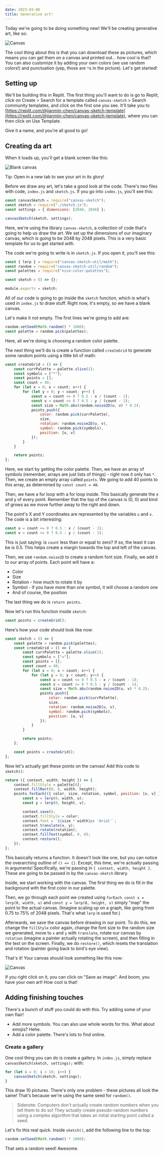 ```yaml
---
date: 2023-03-06
title: Generative art!
---
```


Today we're going to be doing something new! We'll be creating generative art, like so:

![Canvas](/images/generative-art/canvas1.png)

The cool thing about this is that you can download these as pictures, which means you can get them on a canvas and printed out... how cool is that? You can also customize it by adding your own colors (we use random colors!) and punctuation (yep, those are `*`s in the picture). Let's get started!

## Setting up

We'll be building this in Replit. The first thing you'll want to do is go to Replit, click on Create > Search for a template called `canvas-sketch` > Search community templates, and click on the first one you see. It'll take you to [https://replit.com/@jianmin-chen/canvas-sketch-template](https://replit.com/@jianmin-chen/canvas-sketch-template), where you can then click on Use Template.

Give it a name, and you're all good to go!

## Creating da art

When it loads up, you'll get a blank screen like this:

![Blank canvas](/images/generative-art/blank.png)

Tip: Open in a new tab to see your art in its glory!

Before we draw any art, let's take a good look at the code. There's two files with code, `index.js` and `sketch.js`. If you go into `index.js`, you'll see this:

```javascript
const canvasSketch = require("canvas-sketch");
const sketch = require("./sketch.js");
const settings = { dimensions: [2048, 2048] };

canvasSketch(sketch, settings);
```

Here, we're using the library `canvas-sketch`, a collection of code that's going to help us draw the art. We set up the dimensions of our imaginary canvas, which is going to be 2048 by 2048 pixels. This is a very basic template for us to get started with.

The code we're going to write is in `sketch.js`. If you open it, you'll see this:

```javascript
const { lerp } = require("canvas-sketch-util/math");
const random = require("canvas-sketch-util/random");
const palettes = require("nice-color-palettes");

const sketch = () => {};

module.exports = sketch;
```

All of our code is going to go inside the `sketch` function, which is what's used in `index.js` to draw stuff. Right now, it's empty, so we have a blank canvas.

Let's make it not empty. The first lines we're going to add are:

```javascript
random.setSeed(Math.random() * 1000);
const palette = random.pick(palettes);
```

Here, all we're doing is choosing a random color palette.

The next thing we'll do is create a function called `createGrid` to generate some random points using a little bit of math:

```javascript
const createGrid = () => {
    const currPalette = palette.slice(1);
    const symbols = ["*"];
    const points = [];
    const count = 40;
    for (let x = 0; x < count; x++) {
        for (let y = 0; y < count; y++) {
            const u = count <= 0 ? 0.5 : x / (count - 1);
            const v = count <= 0 ? 0.5 : y / (count - 1);
            const size = Math.abs(random.noise2D(u, v) * 0.2);
            points.push({
                color: random.pick(currPalette),
                size,
                rotation: random.noise2D(u, v),
                symbol: random.pick(symbols),
                position: [u, v]
            });
        }
    }

    return points;
};
```

Here, we start by getting the color palette. Then, we have an array of symbols (remember, arrays are just lists of things) - right now it only has `*`. Then, we create an empty array called `points`. We going to add 40 points to this array, as determined by `const count = 40`.

Then, we have a for loop with a for loop inside. This basically generate the x and y of every point. Remember that the top of the canvas is (0, 0) and kind of grows as we move further away to the right and down.

The point's X and Y coordinates are represented by the variables `u` and `v`. The code is a bit interesting:

```javascript
const u = count <= 0 ? 0.5 : x / (count - 1);
const v = count <= 0 ? 0.5 : y / (count - 1);
```

This is just saying: is `count` less than or equal to zero? If so, the least it can be is 0.5. This helps create a margin towards the top and left of the canvas.

Then, we use `random.noise2D` to create a random font size. Finally, we add it to our array of points. Each point will have a:

-   Color
-   Size
-   Rotation - how much to rotate it by
-   Symbol - if you have more than one symbol, it will choose a random one
-   And of course, the position

The last thing we do is `return points`.

Now let's run this function inside `sketch`:

```javascript
const points = createGrid();
```

Here's how your code should look like now:

```javascript
const sketch = () => {
    const palette = random.pick(palettes);
    const createGrid = () => {
        const currPalette = palette.slice(1);
        const symbols = ["="];
        const points = [];
        const count = 40;
        for (let x = 0; x < count; x++) {
            for (let y = 0; y < count; y++) {
                const u = count <= 0 ? 0.5 : x / (count - 1);
                const v = count <= 0 ? 0.5 : y / (count - 1);
                const size = Math.abs(random.noise2D(u, v) * 0.2);
                points.push({
                    color: random.pick(currPalette),
                    size,
                    rotation: random.noise2D(u, v),
                    symbol: random.pick(symbols),
                    position: [u, v]
                });
            }
        }

        return points;
    };

    const points = createGrid();
};
```

Now let's actually get these points on the canvas! Add this code to `sketch()`:

```javascript
return ({ context, width, height }) => {
    context.fillStyle = palette[0];
    context.fillRect(0, 0, width, height);
    points.forEach(({ color, size, rotation, symbol, position: [u, v] }) => {
        const x = lerp(0, width, u);
        const y = lerp(0, height, v);

        context.save();
        context.fillStyle = color;
        context.font = `${size * width}px 'Arial'`;
        context.translate(x, y);
        context.rotate(rotation);
        context.fillText(symbol, 0, 0);
        context.restore();
    });
};
```

This basically returns a function. It doesn't look like one, but you can notice the overarching outline of `() => {}`. Except, this time, we're actually passing in arguments! Specifically, we're passing in `{ context, width, height }`. These are going to be passed in by the `canvas-sketch` library.

Inside, we start working with the canvas. The first thing we do is fill in the background with the first color in our palette.

Then, we go through each point we created using `forEach`. `const x = lerp(0, width, u)` and `const y = lerp(0, height, v)` simply "map" the point to the actual canvas. (Imagine scaling up on a graph, like going from 0.75 to 75% of 2048 pixels. That's what `lerp` is used for.) 

Afterwards, we save the canvas before drawing in our point. To do this, we change the `fillStyle` color again, change the font size to the random size we generated, move to `x` and `y` with `translate`, rotate our canvas by `rotation` (imagine a painter actually rotating the screen), and then filling in the text on the screen. Finally, we do `restore()`, which resets the translation and rotation (painter going back to bird's eye view).

That's it! Your canvas should look something like this now:

![Canvas](/images/generative-art/canvas2.png)

If you right click on it, you can click on "Save as image". And boom, you have your own art! How cool is that!

## Adding finishing touches

There's a bunch of stuff you could do with this. Try adding some of your own flair!

* Add more symbols. You can also use whole words for this. What about emojis? Hehe.
* Add a color palette. There's lots to find online.

### Create a gallery

One cool thing you can do is create a gallery. In `index.js`, simply replace `canvasSketch(sketch, settings);` with:

```javascript
for (let i = 0; i < 10; i++) {
    canvasSketch(sketch, settings);
}
```

This draw 10 pictures. There's only one problem - these pictures all look the same! That's because we're using the same seed for `random()`.

> Sidenote: Computers don't actually create random numbers when you tell them to do so! They actually create pseudo-random numbers using a complex algorithm that takes an initial starting point called a seed.

Let's fix this real quick. Inside `sketch()`, add the following line to the top:

```javascript
random.setSeed(Math.random() * 1000);
```

That sets a random seed! Awesome.
